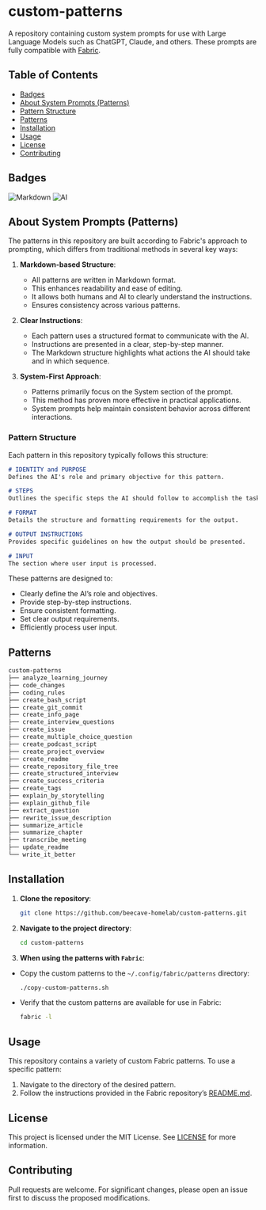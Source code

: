 # custom-patterns

A repository containing custom system prompts for use with Large Language Models such as ChatGPT, Claude, and others. These prompts are fully compatible with [Fabric](https://github.com/danielmiessler/fabric).

## Table of Contents

- [Badges](#badges)
- [About System Prompts (Patterns)](#about-system-prompts-patterns)
- [Pattern Structure](#pattern-structure)
- [Patterns](#patterns)
- [Installation](#installation)
- [Usage](#usage)
- [License](#license)
- [Contributing](#contributing)

## Badges

![Markdown](https://img.shields.io/badge/Markdown-Syntax-blue) ![AI](https://img.shields.io/badge/AI-Compatible-green)

## About System Prompts (Patterns)

The patterns in this repository are built according to Fabric's approach to prompting, which differs from traditional methods in several key ways:

1. **Markdown-based Structure**:
   - All patterns are written in Markdown format.
   - This enhances readability and ease of editing.
   - It allows both humans and AI to clearly understand the instructions.
   - Ensures consistency across various patterns.

2. **Clear Instructions**:
   - Each pattern uses a structured format to communicate with the AI.
   - Instructions are presented in a clear, step-by-step manner.
   - The Markdown structure highlights what actions the AI should take and in which sequence.

3. **System-First Approach**:
   - Patterns primarily focus on the System section of the prompt.
   - This method has proven more effective in practical applications.
   - System prompts help maintain consistent behavior across different interactions.

### Pattern Structure

Each pattern in this repository typically follows this structure:

```markdown
# IDENTITY and PURPOSE
Defines the AI's role and primary objective for this pattern.

# STEPS
Outlines the specific steps the AI should follow to accomplish the task.

# FORMAT
Details the structure and formatting requirements for the output.

# OUTPUT INSTRUCTIONS
Provides specific guidelines on how the output should be presented.

# INPUT
The section where user input is processed.
```

These patterns are designed to:
- Clearly define the AI’s role and objectives.
- Provide step-by-step instructions.
- Ensure consistent formatting.
- Set clear output requirements.
- Efficiently process user input.

## Patterns

```markdown
custom-patterns
├── analyze_learning_journey
├── code_changes
├── coding_rules
├── create_bash_script
├── create_git_commit
├── create_info_page
├── create_interview_questions
├── create_issue
├── create_multiple_choice_question
├── create_podcast_script
├── create_project_overview
├── create_readme
├── create_repository_file_tree
├── create_structured_interview
├── create_success_criteria
├── create_tags
├── explain_by_storytelling
├── explain_github_file
├── extract_question
├── rewrite_issue_description
├── summarize_article
├── summarize_chapter
├── transcribe_meeting
├── update_readme
└── write_it_better
```

## Installation

1. **Clone the repository**:

   ```bash
   git clone https://github.com/beecave-homelab/custom-patterns.git
   ```

2. **Navigate to the project directory**:

   ```bash
   cd custom-patterns
   ```

3. **When using the patterns with `Fabric`**: 

- Copy the custom patterns to the `~/.config/fabric/patterns` directory:

   ```bash
   ./copy-custom-patterns.sh
   ```

- Verify that the custom patterns are available for use in Fabric:

   ```bash
   fabric -l
   ```

## Usage

This repository contains a variety of custom Fabric patterns. To use a specific pattern:

1. Navigate to the directory of the desired pattern.
2. Follow the instructions provided in the Fabric repository’s [README.md](https://github.com/danielmiessler/fabric).

## License

This project is licensed under the MIT License. See [LICENSE](LICENSE) for more information.

## Contributing

Pull requests are welcome. For significant changes, please open an issue first to discuss the proposed modifications.
